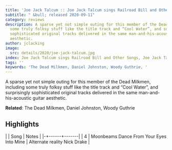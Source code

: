 ```yaml
---
title: 'Joe Jack Talcum :: Joe Jack Talcum sings Railroad Bill and Other Songs'
subtitle: " &bull; released 2020-09-11"
category: reviews
description: A sparse yet not simple outing for this member of the Dead Milkmen, including
  some truly folksy stuff like the title track and “Cool Water”, and surprisingly
  sophisticated original tracks delivered in the same man-and-his-acoustic guitar
  aesthetic.
author: jclacking
image:
  src: details/2020/joe-jack-talcum.jpg
index: Joe Jack Talcum sings Railroad Bill and Other Songs, Joe Jack Talcum
tags: ''
keywords: 'The Dead Milkmen, Daniel Johnston, Woody Guthrie, '
---
```

A sparse yet not simple outing for this member of the Dead Milkmen, including some truly folksy stuff like the title track and “Cool Water”, and surprisingly sophisticated original tracks delivered in the same man-and-his-acoustic guitar aesthetic.<!--more-->

**Related**: The Dead Milkmen, Daniel Johnston, Woody Guthrie

## Highlights

| | Song | Notes |
|-+------+-------|
| 4 | Moonbeams Dance From Your Eyes Into Mine | Alternate reality Nick Drake |

